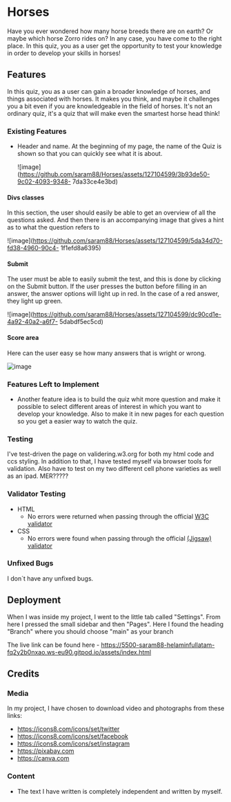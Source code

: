 # Horses


Have you ever wondered how many horse breeds there are on earth? Or maybe which horse Zorro rides on? In any case, you have come to the right place. In this quiz, you as a user get the opportunity to test your knowledge in order to develop your skills in horses!


## Features 

In this quiz, you as a user can gain a broader knowledge of horses, and things associated with horses. It makes you think, and maybe it challenges you a bit even if you are knowledgeable in the field of horses. It's not an ordinary quiz, it's a quiz that will make even the smartest horse head think!


### Existing Features

- Header and name.
  At the beginning of my page, the name of the Quiz is shown so that you can quickly see what   it is about.

  ![image](https://github.com/saram88/Horses/assets/127104599/3b93de50-9c02-4093-9348-    7da33ce4e3bd)
  
  
#### Divs classes ####
  In this section, the user should easily be able to get an overview of all the questions       asked. And then there is an accompanying image that gives a hint as to what the question       refers to
  
  ![image](https://github.com/saram88/Horses/assets/127104599/5da34d70-fd38-4960-90c4-          1f1efd8a6395)

#### Submit ####
  The user must be able to easily submit the test, and this is done by clicking on the Submit   button. If the user presses the button before filling in an answer, the answer options will   light up in red. In the case of a red answer, they light up green.

  ![image](https://github.com/saram88/Horses/assets/127104599/dc90cd1e-4a92-40a2-a6f7-  5dabdf5ec5cd)

#### Score area ####
  Here can the user easy se how many answers that is wright or wrong. 

  ![image](https://github.com/saram88/Horses/assets/127104599/cc2eb48a-42f1-40a4-a959-8b0d44519a63)


### Features Left to Implement

- Another feature idea is to build the quiz whit more question and make it possible to select different areas of interest in which you want to develop your knowledge. Also to make it in new pages for each question so you get a easier way to watch the quiz. 



### Testing 

I've test-driven the page on validering.w3.org for both my html code and ccs styling. In addition to that, I have tested myself via browser tools for validation. Also have to test on my two different cell phone varieties as well as an ipad. MER?????




### Validator Testing 

- HTML
  - No errors were returned when passing through the official [W3C validator](https://validator.w3.org/nu/?doc=https%3A%2F%2F5500-saram88-helaminfullatam-fq2y2b0nxao.ws-eu90.gitpod.io%2Fassets%2Findex.html)
- CSS
  - No errors were found when passing through the official [(Jigsaw) validator](https://jigsaw.w3.org/css-validator/validator?uri=https%3A%2F%2F5500-saram88-helaminfullatam-fq2y2b0nxao.ws-eu90.gitpod.io%2Fassets%2Findex.html&profile=css3svg&usermedium=all&warning=1&vextwarning=&lang=sv)

### Unfixed Bugs

I don´t have any unfixed bugs.

## Deployment

When I was inside my project, I went to the little tab called "Settings". From here I pressed the small sidebar and then "Pages". Here I found the heading "Branch" where you should choose "main" as your branch



The live link can be found here - https://5500-saram88-helaminfullatam-fq2y2b0nxao.ws-eu90.gitpod.io/assets/index.html

## Credits 

### Media

In my project, I have chosen to download video and photographs from these links:

- https://icons8.com/icons/set/twitter
- https://icons8.com/icons/set/facebook 
- https://icons8.com/icons/set/instagram
- https://pixabay.com
- https://canva.com 

### Content 

- The text I have written is completely independent and written by myself.
